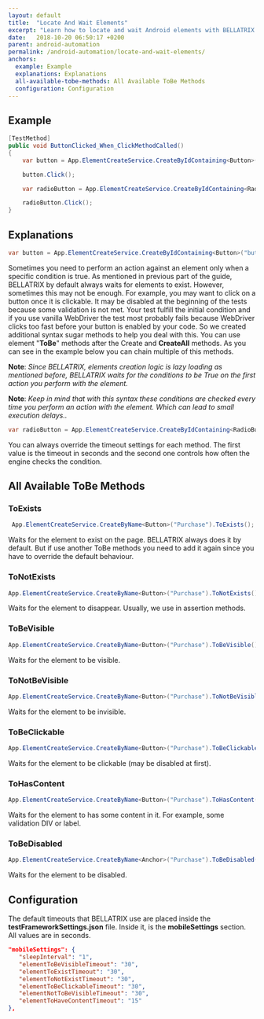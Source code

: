 ```yaml
---
layout: default
title:  "Locate And Wait Elements"
excerpt: "Learn how to locate and wait Android elements with BELLATRIX mobile module."
date:   2018-10-20 06:50:17 +0200
parent: android-automation
permalink: /android-automation/locate-and-wait-elements/
anchors:
  example: Example
  explanations: Explanations
  all-available-tobe-methods: All Available ToBe Methods
  configuration: Configuration
---
```

Example
-------
```csharp
[TestMethod]
public void ButtonClicked_When_ClickMethodCalled()
{
    var button = App.ElementCreateService.CreateByIdContaining<Button>("button").ToBeClickable().ToBeVisible();

    button.Click();

    var radioButton = App.ElementCreateService.CreateByIdContaining<RadioButton>("radio2").ToHasContent(40, 1);

    radioButton.Click();
}
```

Explanations
------------
```csharp
var button = App.ElementCreateService.CreateByIdContaining<Button>("button").ToBeClickable().ToBeVisible();
```
Sometimes you need to perform an action against an element only when a specific condition is true. As mentioned in previous part of the guide, BELLATRIX by default always waits for elements to exist. However, sometimes this may not be enough. For example, you may want to click on a button once it is clickable. It may be disabled at the beginning of the tests because some validation is not met. Your test fulfill the initial condition and if you use vanilla WebDriver the test most probably fails because WebDriver clicks too fast before your button is enabled by your code. So we created additional syntax sugar methods to help you deal with this. You can use element "**ToBe**" methods after the Create and **CreateAll** methods. As you can see in the example below you can chain multiple of this methods.

**Note**: *Since BELLATRIX, elements creation logic is lazy loading as mentioned before, BELLATRIX waits for the conditions to be True on the first action you perform with the element.*

**Note**: *Keep in mind that with this syntax these conditions are checked every time you perform an action with the element. Which can lead tо small execution delays..*

```csharp
var radioButton = App.ElementCreateService.CreateByIdContaining<RadioButton>("radio2").ToHasContent(40, 1);
```
 You can always override the timeout settings for each method. The first value is the timeout in seconds and the second one controls how often the engine checks the condition.

All Available ToBe Methods
--------------------------
### ToExists ###
```csharp
 App.ElementCreateService.CreateByName<Button>("Purchase").ToExists();
```
Waits for the element to exist on the page. BELLATRIX always does it by default. But if use another ToBe methods you need to add it again since you have to override the default behaviour.
### ToNotExists ###
```csharp
App.ElementCreateService.CreateByName<Button>("Purchase").ToNotExists();
```
Waits for the element to disappear. Usually, we use in assertion methods.
### ToBeVisible ###
```csharp
App.ElementCreateService.CreateByName<Button>("Purchase").ToBeVisible();
```
Waits for the element to be visible.
### ToNotBeVisible ###
```csharp
App.ElementCreateService.CreateByName<Button>("Purchase").ToNotBeVisible();
```
Waits for the element to be invisible.
### ToBeClickable ###
```csharp
App.ElementCreateService.CreateByName<Button>("Purchase").ToBeClickable();
```
Waits for the element to be clickable (may be disabled at first).
### ToHasContent ###
```csharp
App.ElementCreateService.CreateByName<Button>("Purchase").ToHasContent();
```
Waits for the element to has some content in it. For example, some validation DIV or label.
### ToBeDisabled ###
```csharp
App.ElementCreateService.CreateByName<Anchor>("Purchase").ToBeDisabled();
```
Waits for the element to be disabled.

Configuration
-------------
The default timeouts that BELLATRIX use are placed inside the **testFrameworkSettings.json** file. Inside it, is the **mobileSettings** section. All values are in seconds.
```json
"mobileSettings": {
   "sleepInterval": "1",
   "elementToBeVisibleTimeout": "30",
   "elementToExistTimeout": "30",
   "elementToNotExistTimeout": "30",
   "elementToBeClickableTimeout": "30",
   "elementNotToBeVisibleTimeout": "30",
   "elementToHaveContentTimeout": "15"
},
```